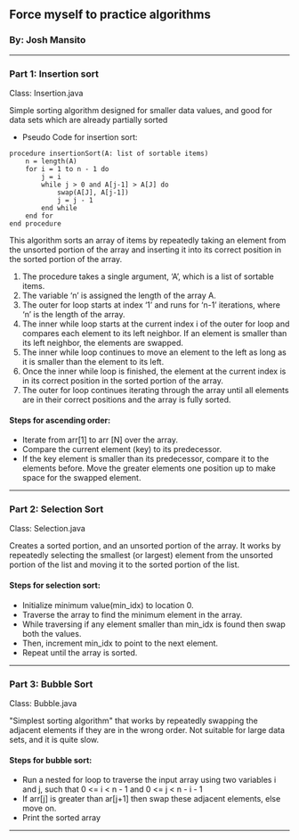 ## Force myself to practice algorithms
### By: Josh Mansito

----
### **Part 1: Insertion sort**
Class: Insertion.java
<p>Simple sorting algorithm designed for smaller data values, and good
for data sets which are already partially sorted</p>

- Pseudo Code for insertion sort:
```
procedure insertionSort(A: list of sortable items)
    n = length(A)
    for i = 1 to n - 1 do
        j = i
        while j > 0 and A[j-1] > A[J] do
            swap(A[J], A[j-1])
            j = j - 1
        end while
    end for
end procedure
```
This algorithm sorts an array of items by repeatedly taking an element from the unsorted portion of the array and inserting it into its correct position in the sorted portion of the array.

1. The procedure takes a single argument, ‘A’, which is a list of sortable items.
2. The variable ‘n’ is assigned the length of the array A.
3. The outer for loop starts at index ‘1’ and runs for ‘n-1’ iterations, where ‘n’ is the length of the array.
4. The inner while loop starts at the current index i of the outer for loop and compares each element to its left neighbor. If an element is smaller than its left neighbor, the elements are swapped.
5. The inner while loop continues to move an element to the left as long as it is smaller than the element to its left.
6. Once the inner while loop is finished, the element at the current index is in its correct position in the sorted portion of the array.
7. The outer for loop continues iterating through the array until all elements are in their correct positions and the array is fully sorted.

#### Steps for ascending order:

- Iterate from arr[1] to arr [N] over the array. 
- Compare the current element (key) to its predecessor.
- If the key element is smaller than its predecessor, compare it to the elements before. Move the greater elements one position up to make space for the swapped element.

----
### **Part 2: Selection Sort**
Class: Selection.java
<p>Creates a sorted portion, and an unsorted portion of the array. 
It works by repeatedly selecting the smallest (or largest) element from 
the unsorted portion of the list and moving it to the sorted portion of the list.</p>

#### Steps for selection sort:

- Initialize minimum value(min_idx) to location 0.
- Traverse the array to find the minimum element in the array.
- While traversing if any element smaller than min_idx is found then swap both the values.
- Then, increment min_idx to point to the next element.
- Repeat until the array is sorted.
----
### **Part 3: Bubble Sort**
Class: Bubble.java
<p>"Simplest sorting algorithm" that works by repeatedly swapping the adjacent elements
if they are in the wrong order. Not suitable for large data sets, and it is quite slow.</p>

#### Steps for bubble sort:

- Run a nested for loop to traverse the input array using two variables i and j, such that 0 <= i < n - 1 and 0 <= j < n - i - 1
- If arr[j] is greater than ar[j+1] then swap these adjacent elements, else move on.
- Print the sorted array
----
